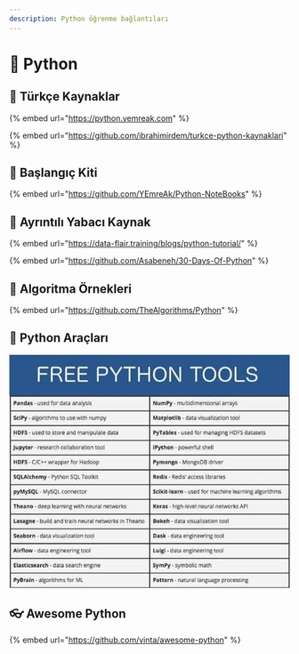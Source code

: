 ```yaml
---
description: Python öğrenme bağlantıları
---
```


# 🐍 Python

## 🚀 Türkçe Kaynaklar

{% embed url="https://python.yemreak.com" %}

{% embed url="https://github.com/ibrahimirdem/turkce-python-kaynaklari" %}

## 🧰 Başlangıç Kiti

{% embed url="https://github.com/YEmreAk/Python-NoteBooks" %}

## 🌟 Ayrıntılı Yabacı Kaynak

{% embed url="https://data-flair.training/blogs/python-tutorial/" %}

{% embed url="https://github.com/Asabeneh/30-Days-Of-Python" %}

## 🧮 Algoritma Örnekleri

{% embed url="https://github.com/TheAlgorithms/Python" %}

## 🧰 Python Araçları

![](.gitbook/assets/python_tools.png)

## 👓 Awesome Python

{% embed url="https://github.com/vinta/awesome-python" %}

